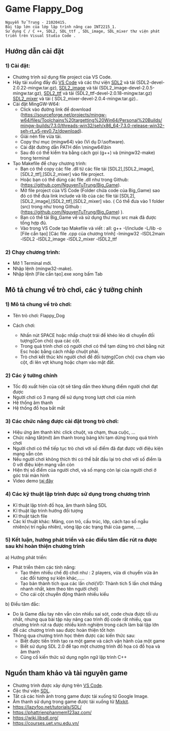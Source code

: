 # Game Flappy_Dog
``` 
Nguyễn Tử Trung - 21020415.
Bài tập lớn của lớp lập trình nâng cao INT2215_1.
Sử dụng C / C ++, SDL2, SDL_ttf , SDL_image, SDL_mixer thư viện phát triển trên Visual Studio Code .
```
## Hướng dẫn cài đặt
### 1) Cài đặt:
- Chương trình sử dụng file project của VS Code.
- Hãy tải xuống đầy đủ [VS Code](https://code.visualstudio.com/) và các thư viện 
[SDL2](https://www.libsdl.org/download-2.0.php) và tải (SDL2-devel-2.0.22-mingw.tar.gz),
[SDL2_image](https://www.libsdl.org/projects/SDL_image/) và tải (SDL2_image-devel-2.0.5-mingw.tar.gz),
[SDL2_ttf](https://www.libsdl.org/projects/SDL_ttf/release/) và tải (SDL2_ttf-devel-2.0.18-mingw.tar.gz)
[SDL2_mixer](https://www.libsdl.org/projects/SDL_mixer/) và tải ( SDL2_mixer-devel-2.0.4-mingw.tar.gz)..
- Cài đặt MingGW-W64:
    + Click vào đường link để download (https://sourceforge.net/projects/mingw-w64/files/Toolchains%20targetting%20Win64/Personal%20Builds/mingw-builds/7.3.0/threads-win32/seh/x86_64-7.3.0-release-win32-seh-rt_v5-rev0.7z/download).
    + Giải nén file vừa tải.
    + Copy thư mục (mingw64) vào <ROOTDIR> (Ví dụ D:\software).
    + Cài đặt đường dẫn PATH đến <ROOTDIR>\mingw64\bin
    + Sau đó có thể kiểm tra bằng cách gọi (g++) và (mingw32-make) trong terminal
- Tạo Makefile để chạy chương trình:
	+ Bạn có thể copy các file .dll từ các file tải [SDL2],[SDL2_image],[SDL2_ttf],[SDL2_mixer] vào file project.
    + Hoặc bạn có thể dùng các file .dll như trong Github: (https://github.com/NguyenTuTrung/Big_Game).
	+ Mở file project của VS Code (Folder chứa code của Big_Game) sao đó có thể đưa link include và lib của các file tải [SDL2],[SDL2_image],[SDL2_ttf],[SDL2_mixer] vào. ( Có thể đưa vào 1 folder (src) trong như trong Github : (https://github.com/NguyenTuTrung/Big_Game) ).
    + Bạn có thể tải Big_Game về và sử dụng thư mục src mak đã được tổng hợp đủ.
	+ Vào trong VS Code tạo Makefile và viết :
    all:
	g++	-I<ROOTDIR>/include	-L<ROOTDIR>/lib	-o	[File cần tạo] [Các file .cpp của chương trình] -lmingw32 -lSDL2main -lSDL2 -lSDL2_image -lSDL2_mixer -lSDL2_ttf
			
### 2) Chạy chương trình:
- Mở 1 Terminal mới.
- Nhập lệnh (mingw32-make).
- Nhập lệnh [File cần tạo].exe xong bấm Tab

## Mô tả chung về trò chơi, các ý tưởng chính
### 1) Mô tả chung về trò chơi:
- Tên trò chơi: Flappy_Dog

- Cách chơi:
   + Nhấn nút SPACE hoặc nhấp chuột trái để khéo léo di chuyển đối tượng(Con chó) qua các cột.
   + Trong quá trình chơi có người chơi có thể tạm dừng trò chơi bằng nút Esc hoặc bằng cách nhấp chuột phải.
   + Trò chơi kết thúc khi người chơi để đối tượng(Con chó) cva chạm vào cột, đi lên vợt khung hoặc chạm vào mặt đất.
### 2) Các ý tưởng chính
 - Tốc độ xuất hiện của cột sẽ tăng dần theo khung điểm người chơi đạt được 
 - Người chơi có 3 mạng để sử dụng trong lượt chơi của mình
 - Hệ thống âm thanh
 - Hệ thống đồ họa bắt mắt
### 3) Các chức năng được cài đặt trong trò chơi:
- Hiệu ứng âm thanh khi: click chuột, va chạm, thua cuộc, ...
- Chức năng tắt(mở) âm thanh trong bảng khi tạm dừng trong quá trình chơi
- Người chơi có thể tiếp tục trò chơi với số điểm đã đạt được với điệu kiện mạng vẫn còn
- Nếu người chơi không thích thì có thể bắt đầu lại trò chơi với số điểm là 0 với điệu kiện mạng vẫn còn
- Hiện thị số điểm của người chơi, và số mạng còn lại của người chơi ở góc trái màn hình
- Video demo [tại đây](https://youtu.be/n1DTI7UyE1M)
### 4) Các kỹ thuật lập trình được sử dụng trong chương trình
- Kĩ thuật lập trình đồ họa, âm thanh bằng SDL 
- Kĩ thuật lập trình hướng đối tượng
- Kĩ thuật tách file 
- Các kĩ thuật  khác: Mảng, con trỏ, cấu trúc, lớp, cách tạo số ngẫu nhiên(vị trí ngẫu nhiên), vòng lặp các trạng thái của game, ....
### 5) Kết luận, hướng phát triển và các điều tâm đắc rút ra được sau khi hoàn thiện chương trình
a) Hướng phát triển:
- Phát triển thêm các tính năng:
  + Tạo thêm nhiều chế độ chơi như : 2 players, vừa di chuyển vừa ăn các đối tượng sự kiện khác,.....
  + Tạo bản thành tích qua các lần chơi(VD: Thành tích 5 lần chơi thắng nhanh nhất, kèm theo tên người chơi)
  + Cho cái cột chuyển động thành nhiều kiểu

b) Điều tâm đắc: 
- Do là Game đầu tay nên vẫn còn nhiều sai sót, code chưa được tối ưu nhất, nhưng qua bài tập này nâng cao trình độ code rất nhiều, qua chương trình rút ra được nhiều kinh nghiệm trong cách làm bài tập lớn để các chương trình sau được hoàn thiện tốt hơn
- Thông qua chương trình học thêm được các kiến thức sau:
  + Biết được tiến trình tạo ra một game và cách vận hành của một game
  + Biết sử dụng SDL 2.0 để tạo một chương trình đồ họa có đồ họa và âm thanh
  + Củng cố kiến thức sử dụng ngôn ngữ lập trình C++

## Nguồn tham khảo và tài nguyên game
- Chương trình được xây dựng trên  [VS Code](https://code.visualstudio.com/). 
- Các thư viện [SDL](https://www.libsdl.org/).
- Tất cả các hình ảnh trong game được tải xuống từ Google Image.
- Âm thanh sử dụng trong game được tải xuống từ [Mixkit](https://mixkit.co/free-sound-effects/game/). 
- https://lazyfoo.net/tutorials/SDL/
- https://phattrienphanmem123az.com/
- https://wiki.libsdl.org/
- https://courses.uet.vnu.edu.vn/
